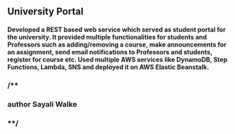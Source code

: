## University Portal 
#### Developed a REST based web service which served as student portal for the university. It provided multiple functionalities for students and Professors such as adding/removing a course, make announcements for an assignment, send email notifications to Professors and students, register for course etc. Used multiple AWS services like DynamoDB, Step Functions, Lambda, SNS and deployed it on AWS Elastic Beanstalk.
### /**

### author Sayali Walke

### **/
